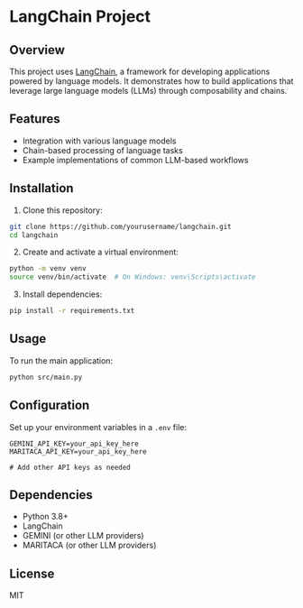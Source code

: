 # LangChain Project

## Overview

This project uses [LangChain](https://www.langchain.com/), a framework for developing applications powered by language models. It demonstrates how to build applications that leverage large language models (LLMs) through composability and chains.

## Features

- Integration with various language models
- Chain-based processing of language tasks
- Example implementations of common LLM-based workflows

## Installation

1. Clone this repository:
```bash
git clone https://github.com/yourusername/langchain.git
cd langchain
```

2. Create and activate a virtual environment:
```bash
python -m venv venv
source venv/bin/activate  # On Windows: venv\Scripts\activate
```

3. Install dependencies:
```bash
pip install -r requirements.txt
```

## Usage

To run the main application:

```bash
python src/main.py
```

## Configuration

Set up your environment variables in a `.env` file:

```
GEMINI_API_KEY=your_api_key_here
MARITACA_API_KEY=your_api_key_here

# Add other API keys as needed
```

## Dependencies

- Python 3.8+
- LangChain
- GEMINI (or other LLM providers)
- MARITACA (or other LLM providers) 

## License

MIT